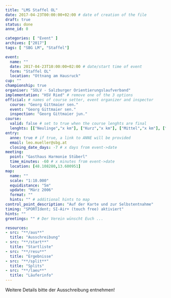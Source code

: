 ```yaml
---
title: "LMS Staffel OL"
date: 2017-04-23T00:00:00+02:00 # date of creation of the file
draft: true
status: done
anne_id: 0

categories: [ "Event" ]
archives: ["2017"]
tags: [ "SBG LM", "Staffel"]

event:
  name: ""
  date: 2017-04-23T10:00:00+02:00 # date/start time of event
  form: "Staffel OL"
  location: "Ottnang am Hausruck"
cup: ""
championship: true
organiser: "SOLV - Salzburger Orientierungslaufverband"
implementation: "HSV Ried" # remove one of the 3 options
official: # names of course setter, event organizer and inspector
  course: "Georg Gittmaier sen."
  event: "Georg Gittmaier sen."
  inspection: "Georg Gittmaier jun."
course:
  valid: false # set to true when the course lenghts are final
  lenghts: [["Neulinge","x km"], ["Kurz","x km"], ["Mittel","x km"], ["Lang","x km"]]
entry:
  anne: true # if true, a link to ANNE will be provided
  email: leo.mueller@sbg.at
  closing_date_days: -7 # x days from event->date
meeting:
  point: "Gasthaus Harmonie Stüberl"
  time_minutes: -60 # x minutes from event->date
  location: [48.108280,13.600951]
map:
  name: ""
  scale: "1:10.000"
  equidistance: "5m"
  update: "März 2006"
  format: ""
  hints: "" # additional hints to map
control_point_description: "Auf der Karte und zur Selbstentnahme"
timing: "SPORTIdent; SI-Air+ (touch free) aktiviert"
hints: ""
greetings: "" # Der Verein wünscht Euch ...

resources:
- src: "**/aus**"
  title: "Ausschreibung"
- src: "**/start**"
  title: "Startliste"
- src: "**/resu**"
  title: "Ergebnisse"
- src: "**/split**"
  title: "Splits"
- src: "**/laeu**"
  title: "Läuferinfo"
---
```


Weitere Details bitte der Ausschreibung entnehmen!
